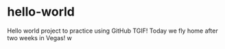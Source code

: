 # hello-world
Hello world project to practice using GitHub
TGIF! Today we fly home after two weeks in Vegas! w

